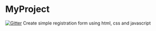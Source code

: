 MyProject
=========

[![Gitter](https://badges.gitter.im/Join%20Chat.svg)](https://gitter.im/jmsiddhapura/MyProject?utm_source=badge&utm_medium=badge&utm_campaign=pr-badge&utm_content=badge)
Create simple registration form using html, css and javascript
